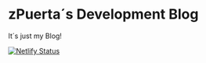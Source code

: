 # zPuerta´s Development Blog

It´s just my Blog!

[![Netlify Status](https://api.netlify.com/api/v1/badges/ec39af4c-bb06-4e18-ab99-f77a813ba6f3/deploy-status)](https://app.netlify.com/sites/zpuerta-blog/deploys)
